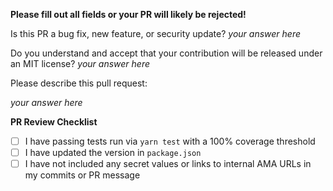 **Please fill out all fields or your PR will likely be rejected!**

Is this PR a bug fix, new feature, or security update? _your answer here_

Do you understand and accept that your contribution will be released under an MIT license? _your answer here_

Please describe this pull request:

_your answer here_

**PR Review Checklist**

* [ ] I have passing tests run via `yarn test` with a 100% coverage threshold
* [ ] I have updated the version in `package.json`
* [ ] I have not included any secret values or links to internal AMA URLs in my commits or PR message
